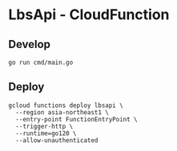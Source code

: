 LbsApi - CloudFunction 
=====

## Develop
```shell
go run cmd/main.go
```

## Deploy
```shell
gcloud functions deploy lbsapi \
  --region asia-northeast1 \
  --entry-point FunctionEntryPoint \
  --trigger-http \
  --runtime=go120 \
  --allow-unauthenticated
```